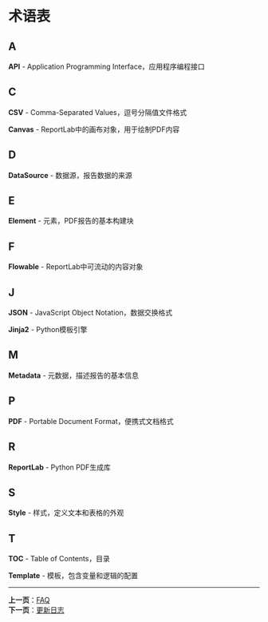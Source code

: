 # 术语表

## A

**API** - Application Programming Interface，应用程序编程接口

## C

**CSV** - Comma-Separated Values，逗号分隔值文件格式

**Canvas** - ReportLab中的画布对象，用于绘制PDF内容

## D

**DataSource** - 数据源，报告数据的来源

## E

**Element** - 元素，PDF报告的基本构建块

## F

**Flowable** - ReportLab中可流动的内容对象

## J

**JSON** - JavaScript Object Notation，数据交换格式

**Jinja2** - Python模板引擎

## M

**Metadata** - 元数据，描述报告的基本信息

## P

**PDF** - Portable Document Format，便携式文档格式

## R

**ReportLab** - Python PDF生成库

## S

**Style** - 样式，定义文本和表格的外观

## T

**TOC** - Table of Contents，目录

**Template** - 模板，包含变量和逻辑的配置

---

**上一页**：[FAQ](./faq.md)  
**下一页**：[更新日志](./changelog.md)

